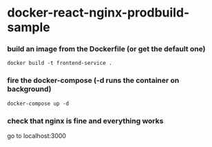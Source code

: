 # docker-react-nginx-prodbuild-sample



### build an image from the Dockerfile (or get the default one)

```
docker build -t frontend-service .
```

### fire the docker-compose (-d runs the container on background)

```
docker-compose up -d
```

### check that nginx is fine and everything works
go to localhost:3000
